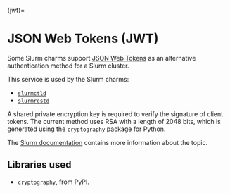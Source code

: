 (jwt)=
# JSON Web Tokens (JWT)

Some Slurm charms support [JSON Web Tokens](https://jwt.io/) as an alternative authentication method for a Slurm cluster.

This service is used by the Slurm charms:

- [`slurmctld`](https://charmhub.io/slurmctld)
- [`slurmrestd`](https://charmhub.io/slurmrestd)

A shared private encryption key is required to verify the signature of client tokens. The current method uses RSA with a length of 2048 bits, which is generated using the [`cryptography`](https://pypi.org/project/cryptography/) package for Python.

The [Slurm documentation](https://slurm.schedmd.com/jwt.html) contains more information about the topic.

## Libraries used

- [`cryptography`](https://pypi.org/project/cryptography/), from PyPI.